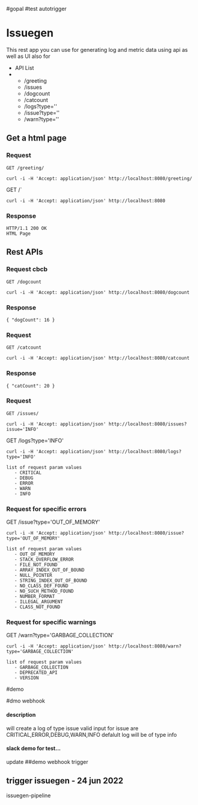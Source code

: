 
#gopal
#test autotrigger

# Issuegen
This rest app you can use for generating log and metric data using api as well as UI also for    
* API List   
*               
  - /greeting   
  - /issues 
  - /dogcount
  - /catcount 
  - /logs?type=''
  - /issue?type=''
  - /warn?type=''      
     
## Get a html page
    
### Request  
  
`GET /greeting/` 

    curl -i -H 'Accept: application/json' http://localhost:8080/greeting/
    
 GET /`

    curl -i -H 'Accept: application/json' http://localhost:8080 
    
### Response
    HTTP/1.1 200 OK
    HTML Page 
## Rest APIs
### Request  cbcb
`GET /dogcount`

    curl -i -H 'Accept: application/json' http://localhost:8080/dogcount

### Response  

    { "dogCount": 16 }

### Request

`GET /catcount`

    curl -i -H 'Accept: application/json' http://localhost:8080/catcount

### Response

    { "catCount": 20 }

### Request  

`GET /issues/`

    curl -i -H 'Accept: application/json' http://localhost:8080/issues?issue='INFO'
    
 GET /logs?type='INFO'

    curl -i -H 'Accept: application/json' http://localhost:8080/logs?type='INFO'
    
    list of request param values 
       - CRITICAL
       - DEBUG
       - ERROR
       - WARN
       - INFO
       
### Request for specific errors 
    
 GET /issue?type='OUT_OF_MEMORY'

    curl -i -H 'Accept: application/json' http://localhost:8080/issue?type='OUT_OF_MEMORY'
    
    list of request param values 
       - OUT_OF_MEMORY
       - STACK_OVERFLOW_ERROR
       - FILE_NOT_FOUND
       - ARRAY_INDEX_OUT_OF_BOUND
       - NULL_POINTER
       - STRING_INDEX_OUT_OF_BOUND
       - NO_CLASS_DEF_FOUND
       - NO_SUCH_METHOD_FOUND
       - NUMBER_FORMAT
       - ILLEGAL_ARGUMENT 
       - CLASS_NOT_FOUND
       
 ### Request for specific warnings
    
 GET /warn?type='GARBAGE_COLLECTION'

    curl -i -H 'Accept: application/json' http://localhost:8080/warn?type='GARBAGE_COLLECTION'
    
    list of request param values 
       - GARBAGE_COLLECTION
       - DEPRECATED_API
       - VERSION
   #demo    
       
#dmo webhook
#### description
will create a log of type issue 
valid input for issue are CRITICAL,ERROR,DEBUG,WARN,INFO
defalult log will be of type info

#### slack demo for test...

update
##demo webhook trigger

## trigger issuegen - 24 jun 2022

issuegen-pipeline
